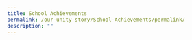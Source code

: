 ```yaml
---
title: School Achievements
permalink: /our-unity-story/School-Achievements/permalink/
description: ""
---
```

